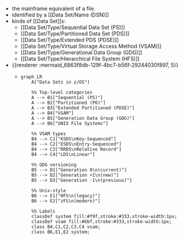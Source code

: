- the mainframe equivalent of a file.
- identified by a [[Data Set/Name (DSN)]]
- kinds of [[Data Set]]s:
	- [[Data Set/Type/Sequential Data Set (PS)]]
	- [[Data Set/Type/Partitioned Data Set (PDS)]]
	- [[Data Set/Type/Extended PDS (PDSE)]]
	- [[Data Set/Type/Virtual Storage Access Method (VSAM)]]
	- [[Data Set/Type/Generational Data Group (GDG)]]
	- [[Data Set/Type/Hierarchical File System (HFS)]]
- {{renderer :mermaid_6863f8db-129f-4bc7-b56f-29244030f897, 5}}
	- ```mermaid
	  graph LR
	      A["Data Sets in z/OS"]
	  
	      %% Top-level categories
	      A --> B1["Sequential (PS)"]
	      A --> B2["Partitioned (PO)"]
	      A --> B3["Extended Partitioned (PDSE)"]
	      A --> B4["VSAM"]
	      A --> B5["Generation Data Group (GDG)"]
	      A --> B6["UNIX File Systems"]
	  
	      %% VSAM types
	      B4 --> C1["KSDS\nKey-Sequenced"]
	      B4 --> C2["ESDS\nEntry-Sequenced"]
	      B4 --> C3["RRDS\nRelative Record"]
	      B4 --> C4["LDS\nLinear"]
	  
	      %% GDG versioning
	      B5 --> D1["Generation 0\n(current)"]
	      B5 --> D2["Generation +1\n(new)"]
	      B5 --> D3["Generation -1\n(previous)"]
	  
	      %% Unix-style
	      B6 --> E1["HFS\n(legacy)"]
	      B6 --> E2["zFS\n(modern)"]
	  
	      %% Labels
	      classDef system fill:#f9f,stroke:#333,stroke-width:1px;
	      classDef vsam fill:#bbf,stroke:#333,stroke-width:1px;
	      class B4,C1,C2,C3,C4 vsam;
	      class B6,E1,E2 system;
	  ```